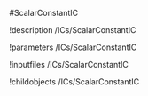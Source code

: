 <!-- MOOSE Object Documentation Stub: Remove this when content is added. -->
#ScalarConstantIC

!description /ICs/ScalarConstantIC

!parameters /ICs/ScalarConstantIC

!inputfiles /ICs/ScalarConstantIC

!childobjects /ICs/ScalarConstantIC

